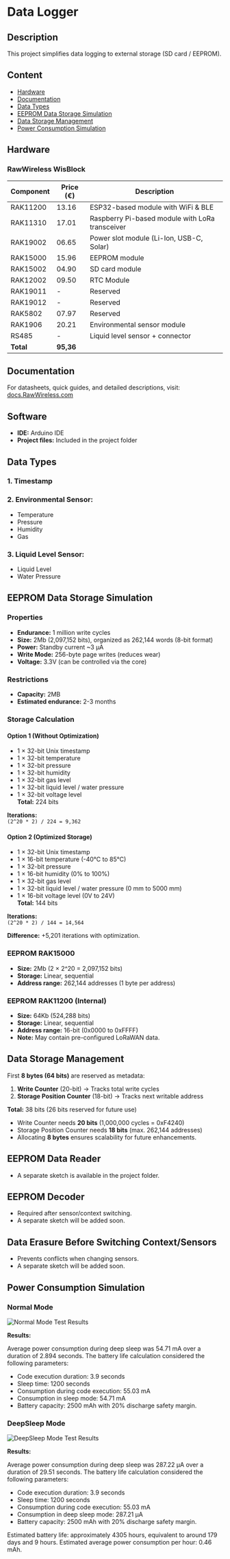 # Data Logger

## Description

This project simplifies data logging to external storage (SD card / EEPROM).


## Content

- [Hardware](#hardware)
- [Documentation](#documentation)
- [Data Types](#data-types)
- [EEPROM Data Storage Simulation](#eeprom-data-storage-simulation)
- [Data Storage Management](#data-storage-management)
- [Power Consumption Simulation](#power-consumption-simulation)

## Hardware

### RawWireless WisBlock

| Component  | Price (€) | Description                                  |
|------------|-----------|----------------------------------------------|
| RAK11200   | 13.16     | ESP32-based module with WiFi & BLE           |
| RAK11310   | 17.01     | Raspberry Pi-based module with LoRa transceiver |
| RAK19002   | 06.65     | Power slot module (Li-Ion, USB-C, Solar)     |
| RAK15000   | 15.96     | EEPROM module                               |
| RAK15002   | 04.90     | SD card module                              |
| RAK12002   | 09.50     | RTC Module                                  |
| RAK19011   | -         | Reserved                                    |
| RAK19012   | -         | Reserved                                    |
| RAK5802    | 07.97     | Reserved                                    |
| RAK1906    | 20.21     | Environmental sensor module                 |
| RS485      | -         | Liquid level sensor + connector             |
| **Total**  | **95,36** |                                              |

## Documentation

For datasheets, quick guides, and detailed descriptions, visit:  
[docs.RawWireless.com](https://docs.RawWireless.com)

## Software

- **IDE:** Arduino IDE  
- **Project files:** Included in the project folder  

## Data Types

### 1. Timestamp  
### 2. Environmental Sensor:
   - Temperature
   - Pressure
   - Humidity
   - Gas
### 3. Liquid Level Sensor:
   - Liquid Level
   - Water Pressure

## EEPROM Data Storage Simulation

### Properties

- **Endurance:** 1 million write cycles
- **Size:** 2Mb (2,097,152 bits), organized as 262,144 words (8-bit format)
- **Power:** Standby current ~3 µA  
- **Write Mode:** 256-byte page writes (reduces wear)
- **Voltage:** 3.3V (can be controlled via the core)

### Restrictions

- **Capacity:** 2MB
- **Estimated endurance:** 2-3 months

### Storage Calculation

#### Option 1 (Without Optimization)

- 1 × 32-bit Unix timestamp
- 1 × 32-bit temperature
- 1 × 32-bit pressure
- 1 × 32-bit humidity
- 1 × 32-bit gas level
- 1 × 32-bit liquid level / water pressure
- 1 × 32-bit voltage level  
**Total:** 224 bits  

**Iterations:**  
`(2^20 * 2) / 224 = 9,362`

#### Option 2 (Optimized Storage)

- 1 × 32-bit Unix timestamp
- 1 × 16-bit temperature (-40°C to 85°C)
- 1 × 32-bit pressure
- 1 × 16-bit humidity (0% to 100%)
- 1 × 32-bit gas level
- 1 × 32-bit liquid level / water pressure (0 mm to 5000 mm)
- 1 × 16-bit voltage level (0V to 24V)  
**Total:** 144 bits  

**Iterations:**  
`(2^20 * 2) / 144 = 14,564`

**Difference:** +5,201 iterations with optimization.

### EEPROM RAK15000

- **Size:** 2Mb (2 × 2^20 = 2,097,152 bits)  
- **Storage:** Linear, sequential  
- **Address range:** 262,144 addresses (1 byte per address)

### EEPROM RAK11200 (Internal)

- **Size:** 64Kb (524,288 bits)  
- **Storage:** Linear, sequential  
- **Address range:** 16-bit (0x0000 to 0xFFFF)  
- **Note:** May contain pre-configured LoRaWAN data.

## Data Storage Management

First **8 bytes (64 bits)** are reserved as metadata:

1. **Write Counter** (20-bit) → Tracks total write cycles  
2. **Storage Position Counter** (18-bit) → Tracks next writable address  

**Total:** 38 bits (26 bits reserved for future use)

- Write Counter needs **20 bits** (1,000,000 cycles = 0xF4240)  
- Storage Position Counter needs **18 bits** (max. 262,144 addresses)  
- Allocating **8 bytes** ensures scalability for future enhancements.

## EEPROM Data Reader

- A separate sketch is available in the project folder.

## EEPROM Decoder

- Required after sensor/context switching.
- A separate sketch will be added soon.

## Data Erasure Before Switching Context/Sensors

- Prevents conflicts when changing sensors.
- A separate sketch will be added soon.

## Power Consumption Simulation

### Normal Mode

![Normal Mode Test Results](./Assets/Loop_Cycle_Power_Consumption.png)

**Results:**

Average power consumption during deep sleep was 54.71 mA over a duration of 2.894 seconds. The battery life calculation considered the following parameters:

- Code execution duration: 3.9 seconds
- Sleep time: 1200 seconds
- Consumption during code execution: 55.03 mA
- Consumption in sleep mode: 54.71 mA
- Battery capacity: 2500 mAh with 20% discharge safety margin.

### DeepSleep Mode

![DeepSleep Mode Test Results](./Assets/DeepSleep_Power_Consumption.png)

**Results:**

Average power consumption during deep sleep was 287.22 µA over a duration of 29.51 seconds. The battery life calculation considered the following parameters:

- Code execution duration: 3.9 seconds
- Sleep time: 1200 seconds
- Consumption during code execution: 55.03 mA
- Consumption in deep sleep mode: 287.21 µA
- Battery capacity: 2500 mAh with 20% discharge safety margin.

Estimated battery life: approximately 4305 hours, equivalent to around 179 days and 9 hours. Estimated average power consumption per hour: 0.46 mAh.

